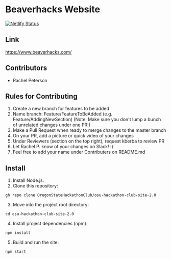 # Beaverhacks Website 

[![Netlify Status](https://api.netlify.com/api/v1/badges/52d478f8-9eec-4470-90b1-f01516bda74c/deploy-status)](https://app.netlify.com/sites/osu-hackathon-club/deploys)

## Link
https://www.beaverhacks.com/

## Contributors
* Rachel Peterson

## Rules for Contributing
1. Create a new branch for features to be added
2. Name branch: Feature/FeatureToBeAdded (e.g. Feature/AddingNewSection)
(Note: Make sure you don't lump a bunch of unrelated changes under one PR!)
3. Make a Pull Request when ready to merge changes to the master branch
4. On your PR, add a picture or quick video of your changes
5. Under Reviewers (section on the top right), request kberba to review PR
6. Let Rachel P. know of your changes on Slack! :)
7. Feel free to add your name under Contributers on README.md

## Install 
1. Install Node.js.
2. Clone this repository:
```
gh repo clone OregonStateHackathonClub/osu-hackathon-club-site-2.0
```
3. Move into the project root directory:
```
cd osu-hackathon-club-site-2.0
```
4. Install project dependencies (npm):
```
npm install
```
5. Build and run the site:
```
npm start
```
